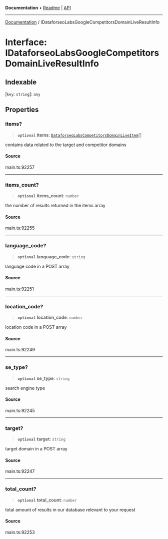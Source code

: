 **Documentation** • [Readme](../README.md) \| [API](../globals.md)

***

[Documentation](../README.md) / IDataforseoLabsGoogleCompetitorsDomainLiveResultInfo

# Interface: IDataforseoLabsGoogleCompetitorsDomainLiveResultInfo

## Indexable

 \[`key`: `string`\]: `any`

## Properties

### items?

> **`optional`** **items**: [`DataforseoLabsCompetitorsDomainLiveItem`](../classes/DataforseoLabsCompetitorsDomainLiveItem.md)[]

contains data related to the target and competitor domains

#### Source

main.ts:92257

***

### items\_count?

> **`optional`** **items\_count**: `number`

the number of results returned in the items array

#### Source

main.ts:92255

***

### language\_code?

> **`optional`** **language\_code**: `string`

language code in a POST array

#### Source

main.ts:92251

***

### location\_code?

> **`optional`** **location\_code**: `number`

location code in a POST array

#### Source

main.ts:92249

***

### se\_type?

> **`optional`** **se\_type**: `string`

search engine type

#### Source

main.ts:92245

***

### target?

> **`optional`** **target**: `string`

target domain in a POST array

#### Source

main.ts:92247

***

### total\_count?

> **`optional`** **total\_count**: `number`

total amount of results in our database relevant to your request

#### Source

main.ts:92253
